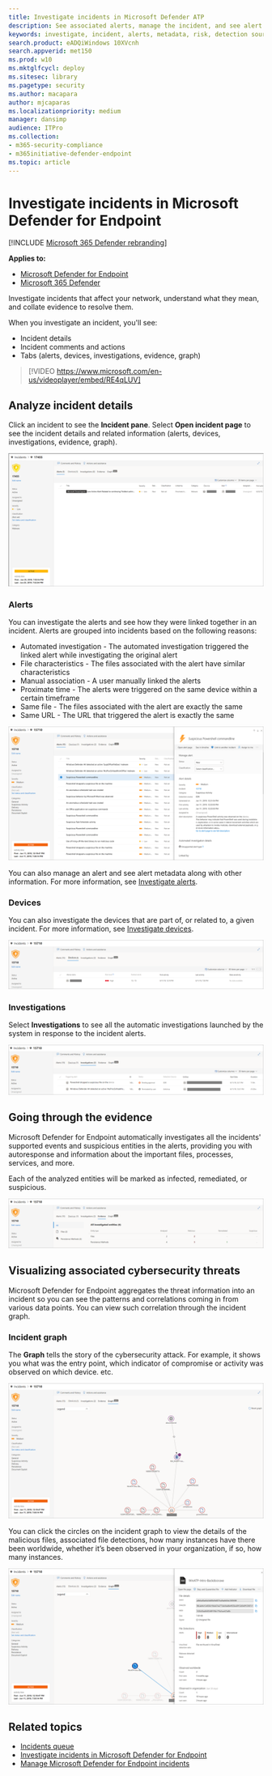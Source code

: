 ```yaml
---
title: Investigate incidents in Microsoft Defender ATP
description: See associated alerts, manage the incident, and see alert metadata to help you investigate an incident 
keywords: investigate, incident, alerts, metadata, risk, detection source, affected devices, patterns, correlation
search.product: eADQiWindows 10XVcnh
search.appverid: met150
ms.prod: w10
ms.mktglfcycl: deploy
ms.sitesec: library
ms.pagetype: security
ms.author: macapara
author: mjcaparas
ms.localizationpriority: medium
manager: dansimp
audience: ITPro
ms.collection: 
- m365-security-compliance 
- m365initiative-defender-endpoint 
ms.topic: article
---
```


# Investigate incidents in Microsoft Defender for Endpoint

[!INCLUDE [Microsoft 365 Defender rebranding](../../includes/microsoft-defender.md)]


**Applies to:**
- [Microsoft Defender for Endpoint](https://go.microsoft.com/fwlink/p/?linkid=2146631)
- [Microsoft 365 Defender](https://go.microsoft.com/fwlink/?linkid=2118804)


Investigate incidents that affect your network, understand what they mean, and collate evidence to resolve them. 

When you investigate an incident, you'll see:
- Incident details
- Incident comments and actions
- Tabs (alerts, devices, investigations, evidence, graph)

> [!VIDEO https://www.microsoft.com/en-us/videoplayer/embed/RE4qLUV]


## Analyze incident details 
Click an incident to see the **Incident pane**. Select **Open incident page** to see the incident details and related information (alerts, devices, investigations, evidence, graph). 

![Image of incident details](images/atp-incident-details.png)

### Alerts
You can investigate the alerts and see how they were linked together in an incident. 
Alerts are grouped into incidents based on the following reasons:
- Automated investigation - The automated investigation triggered the linked alert while investigating the original alert 
- File characteristics - The files associated with the alert have similar characteristics
- Manual association - A user manually linked the alerts
- Proximate time - The alerts were triggered on the same device within a certain timeframe
- Same file - The files associated with the alert are exactly the same
- Same URL - The URL that triggered the alert is exactly the same

![Image of alerts tab with incident details page showing the reasons the alerts were linked together in that incident](images/atp-incidents-alerts-reason.png)

You can also manage an alert and see alert metadata along with other information. For more information, see [Investigate alerts](investigate-alerts.md). 

### Devices
You can also investigate the devices that are part of, or related to, a given incident. For more information, see [Investigate devices](investigate-machines.md).

![Image of devices tab in incident details page](images/atp-incident-device-tab.png)

### Investigations
Select **Investigations** to see all the automatic investigations launched by the system in response to the incident alerts.

![Image of investigations tab in incident details page](images/atp-incident-investigations-tab.png)

## Going through the evidence
Microsoft Defender for Endpoint automatically investigates all the incidents' supported events and suspicious entities in the alerts, providing you with autoresponse and information about the important files, processes, services, and more. 

Each of the analyzed entities will be marked as infected, remediated, or suspicious. 

![Image of evidence tab in incident details page](images/atp-incident-evidence-tab.png)

## Visualizing associated cybersecurity threats 
Microsoft Defender for Endpoint aggregates the threat information into an incident so you can see the patterns and correlations coming in from various data points. You can view such correlation through the incident graph.

### Incident graph
The **Graph** tells the story of the cybersecurity attack. For example, it shows you what was the entry point, which indicator of compromise or activity was observed on which device. etc.

![Image of the incident graph](images/atp-incident-graph-tab.png)

You can click the circles on the incident graph to view the details of the malicious files, associated file detections, how many instances have there been worldwide, whether it’s been observed in your organization, if so, how many instances.

![Image of incident details](images/atp-incident-graph-details.png)

## Related topics
- [Incidents queue](https://docs.microsoft.com/windows/security/threat-protection/microsoft-defender-atp/view-incidents-queue)
- [Investigate incidents in Microsoft Defender for Endpoint](https://docs.microsoft.com/windows/security/threat-protection/microsoft-defender-atp/investigate-incidents)
- [Manage Microsoft Defender for Endpoint incidents](https://docs.microsoft.com/windows/security/threat-protection/microsoft-defender-atp/manage-incidents)
